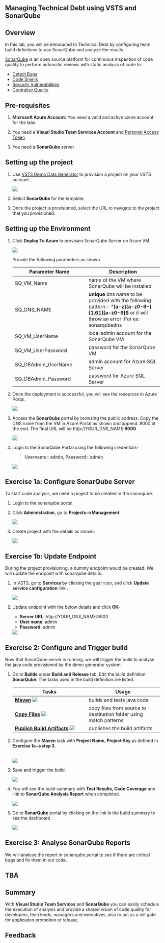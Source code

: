 ## Managing Technical Debt using VSTS and SonarQube 

## Overview

In this lab, you will be introduced to Technical Debt by configuring team build definitions to use SonarQube and  analyze the results.

<a href="https://www.sonarqube.org/">SonarQube</a> is an open source platform for continuous inspection of code quality to perform automatic reviews with static analysis of code to

- <a href="http://bit.ly/2AN9LIE">Detect Bugs
- Code Smells
- Security Vulnerabilities
- Centralize Quality</a>

## Pre-requisites

1. **Microsoft Azure Account:** You need a valid and active azure account for the labs

2. You need a **Visual Studio Team Services Account** and <a href="http://bit.ly/2gBL4r4">Personal Access Token</a>

3. You need a **SonarQube** server

## Setting up the project

1. Use <a href="https://vstsdemogenerator.azurewebsites.net" target="_blank">VSTS Demo Data Generator</a> to provision a project on your VSTS account.

   ![](images/vstsdemogen.png)

2. Select **SonarQube** for the template.

3. Once the project is provisioned, select the URL to navigate to the project that you provisioned.

## Setting up the Environment

1. Click **Deploy To Azure** to provision SonarQube Server on Azure VM.

   <a href="https://portal.azure.com/#create/Microsoft.Template/uri/https%3A%2F%2Fraw.githubusercontent.com%2Fhsachinraj%2FAzurelabs%2Fmaster%2Fsonarqube%2Ftemplates%2Fazuredeploy.json"><img src="http://azuredeploy.net/deploybutton.png"></a>

   Provide the following parameters as shown.

   <table width="100%">
   <thead>
      <tr>
         <th width="50%"><b>Parameter Name</b></th>
         <th><b>Description</b></th>
         
      </tr>
   </thead>
   <tr>
      <td>SQ_VM_Name</td>
      <td>name of the VM where SonarQube will be installed</td>
      
   </tr>
   <tr>
      <td>SQ_DNS_NAME</td>
      <td><b>unique</b> dns name to be provided with the following pattern:- <b>^[a-z][a-z0-9-]{1,61}[a-z0-9]$</b> or it will throw an error. For ex: sonarqubedns</td>
      
   </tr>
   <tr>
      <td>SQ_VM_UserName</td>
      <td>local admin account for the SonarQube VM</td>
      
   </tr>
   <tr>
      <td>SQ_VM_UserPassword</td>
      <td>password for the SonarQube VM</td>
      
   </tr>
   <tr>
      <td>SQ_DBAdmin_UserName</td>
      <td>admin account for Azure SQL Server</td>
      
   </tr>
   <tr>
      <td>SQ_DBAdmin_Password</td>
      <td>password for Azure SQL Server</td>
      
   </tr>
   
   </table>

2. Once the deployment is successful, you will see the resources in Azure Portal.

   <img src="images/azure_resources.png">

3. Access the **SonarQube** portal by browsing the public address. Copy the DNS name from the VM in Azure Portal as shown and append :9000 at the end. The final URL will be http://YOUR_DNS_NAME:**9000**

   <img src="images/dns_name.png">

4. Login to the SonarQube Portal using the following credentials-    
   >**Username= admin, Password= admin**

   <img src="images/sonarqube_portal.png">


## Exercise 1a: Configure SonarQube Server

To start code analysis, we need a project to be created in the sonarqube. 

1. Login to the sonarqube portal.

2. Click **Administration**, go to **Projects-->Management**.

   <img src="images/sonar_admin.png">

3. Create project with the details as shown.

   <img src="images/project_creation.png">

## Exercise 1b: Update Endpoint

During the project provisioning, a dummy endpoint would be created. We will update the endpoint with sonarqube details.

1. In VSTS, go to **Services** by clicking the gear icon, and click **Update service configuration** link .

   <img src="images/update_endpoint.png">

2. Update endpoint with the below details and click **OK**-

   - **Server URL**: http://YOUR_DNS_NAME:9000
   - **User name**: admin
   - **Password**:  admin

   <img src="images/update_2.png">

## Exercise 2: Configure and Trigger build

Now that SonarQube server is running, we will trigger the build to analyse the java code provisioned by the demo generator system.

1. Go to **Builds** under **Build and Release** tab, Edit the build definition **SonarQube**. The tasks used in the build definition are listed.

   <table width="100%">
   <thead>
      <tr>
         <th width="50%"><b>Tasks</b></th>
         <th><b>Usage</b></th>
      </tr>
   </thead>
   <tr>
      <td><a href="http://bit.ly/2lvftfo"><b>Maven</b></a> <img src="images/maven.png"></td>
      <td>builds and tests java code</td>
   </tr>
   <tr>
      <td><a href="http://bit.ly/2grMxTQ"><b>Copy Files</b></a> <img src="images/copy-files.png"> </td>
      <td>copy files from source to destination folder using match patterns</td>
   </tr>
   <tr>
      <td><a href="http://bit.ly/2yBgXde"><b>Publish Build Artifacts</b></a> <img src="images/publish-build-artifacts.png"> </td>
      <td> publishes the build artifacts </td>
   </tr>
   </table>

3. Configure the **Maven** task with **Project Name, Project Key** as defined in **Exercise 1a-->step 3**.
   
   <br/>

   <img src="images/build_configure.png">

3. Save and trigger the build.

   <img src="images/build_in_progress.png">

4. You will see the build summary with **Test Results, Code Coverage** and link to **SonarQube Analysis Report** when completed.

   <img src="images/build_summary.png">

5. Go to **SonarQube** portal by clicking on the link in the build summary to see the dashboard.

   <img src="images/analysis_report.png">

## Exercise 3: Analyse SonarQube Reports

We will analyse the report in sonarqube portal to see if there are critical bugs and fix them in our code.

## TBA

## Summary

With **Visual Studio Team Services** and **SonarQube** you can easily schedule the execution of analysis and provide a shared vision of code quality for developers, tech leads, managers and executives, also to act as a toll gate for application promotion or release.

## Feedback



